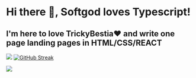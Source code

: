 ### <h1>Hi there 👋, Softgod loves Typescript!</h1>
#### <h2>I'm here to love TrickyBestia❤ and write one page landing pages in HTML/CSS/REACT</h2>
![](http://github-profile-summary-cards.vercel.app/api/cards/repos-per-language?username=Softgod4&theme=github_dark)
[![GitHub Streak](https://streak-stats.demolab.com?user=Softgod4&theme=dark&date_format=M%20j%5B%2C%20Y%5D&mode=weekly&card_width=500&card_height=200)](https://git.io/streak-stats)

![](https://www.codewars.com/users/Softgod4/badges/large)
